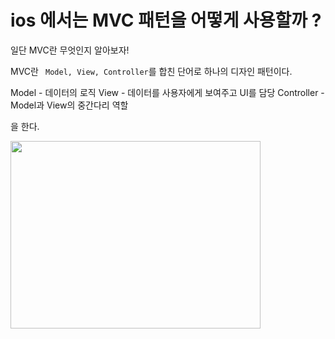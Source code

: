 # ios 에서는 MVC 패턴을 어떻게 사용할까 ?

일단 MVC란 무엇인지 알아보자! 

MVC란 `` Model, View, Controller``를 합친 단어로 하나의 디자인 패턴이다.

Model - 데이터의 로직
View - 데이터를 사용자에게 보여주고 UI를 담당
Controller -  Model과 View의 중간다리 역할

을 한다.

<img src="숫자 키보드.png" width="400" height="300"/>
 